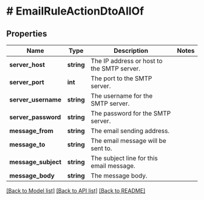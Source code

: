 # # EmailRuleActionDtoAllOf

## Properties

Name | Type | Description | Notes
------------ | ------------- | ------------- | -------------
**server_host** | **string** | The IP address or host to the SMTP server. |
**server_port** | **int** | The port to the SMTP server. |
**server_username** | **string** | The username for the SMTP server. |
**server_password** | **string** | The password for the SMTP server. |
**message_from** | **string** | The email sending address. |
**message_to** | **string** | The email message will be sent to. |
**message_subject** | **string** | The subject line for this email message. |
**message_body** | **string** | The message body. |

[[Back to Model list]](../../README.md#models) [[Back to API list]](../../README.md#endpoints) [[Back to README]](../../README.md)
